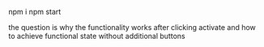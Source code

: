 npm i
npm start

the question is why the functionality works after clicking activate and how to achieve functional state without additional buttons
